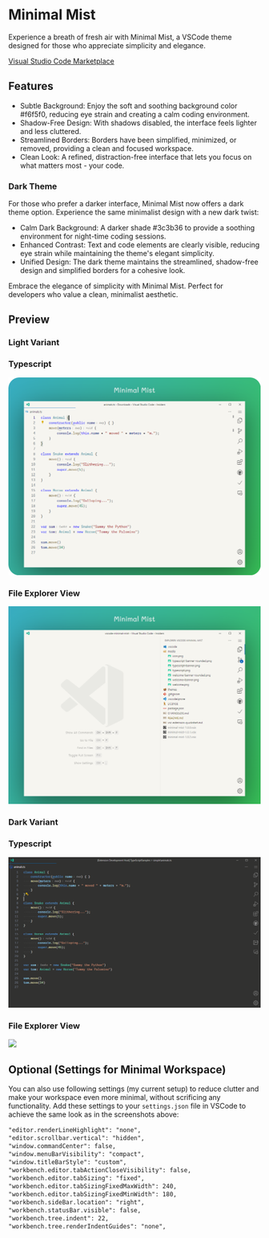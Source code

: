 # Minimal Mist

Experience a breath of fresh air with Minimal Mist, a VSCode theme designed for those who appreciate simplicity and elegance.

[Visual Studio Code Marketplace](https://marketplace.visualstudio.com/items?itemName=mubaidr.minimal-mist)

## Features

- Subtle Background: Enjoy the soft and soothing background color #f6f5f0, reducing eye strain and creating a calm coding environment.
- Shadow-Free Design: With shadows disabled, the interface feels lighter and less cluttered.
- Streamlined Borders: Borders have been simplified, minimized, or removed, providing a clean and focused workspace.
- Clean Look: A refined, distraction-free interface that lets you focus on what matters most - your code.

### Dark Theme

For those who prefer a darker interface, Minimal Mist now offers a dark theme option. Experience the same minimalist design with a new dark twist:

- Calm Dark Background: A darker shade #3c3b36 to provide a soothing environment for night-time coding sessions.
- Enhanced Contrast: Text and code elements are clearly visible, reducing eye strain while maintaining the theme's elegant simplicity.
- Unified Design: The dark theme maintains the streamlined, shadow-free design and simplified borders for a cohesive look.

Embrace the elegance of simplicity with Minimal Mist. Perfect for developers who value a clean, minimalist aesthetic.

## Preview

### Light Variant

### Typescript

<img src="media/typescript-light.png"/>

### File Explorer View

<img src="media/explorer-light.png"/>

### Dark Variant

### Typescript

<img src="media/typescript-dark.png"/>

### File Explorer View

<img src="media/explorer-dark.png"/>

## Optional (Settings for Minimal Workspace)

You can also use following settings (my current setup) to reduce clutter and make your workspace even more minimal, without scrificing any functionality. Add these settings to your `settings.json` file in VSCode to achieve the same look as in the screenshots above:

```jsonc
"editor.renderLineHighlight": "none",
"editor.scrollbar.vertical": "hidden",
"window.commandCenter": false,
"window.menuBarVisibility": "compact",
"window.titleBarStyle": "custom",
"workbench.editor.tabActionCloseVisibility": false,
"workbench.editor.tabSizing": "fixed",
"workbench.editor.tabSizingFixedMaxWidth": 240,
"workbench.editor.tabSizingFixedMinWidth": 180,
"workbench.sideBar.location": "right",
"workbench.statusBar.visible": false,
"workbench.tree.indent": 22,
"workbench.tree.renderIndentGuides": "none",
```
